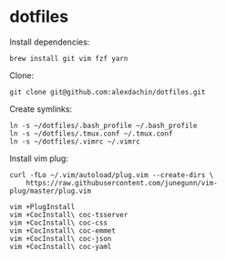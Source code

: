 # dotfiles

Install dependencies:
```
brew install git vim fzf yarn
```

Clone:

```
git clone git@github.com:alexdachin/dotfiles.git
```

Create symlinks:

```
ln -s ~/dotfiles/.bash_profile ~/.bash_profile
ln -s ~/dotfiles/.tmux.conf ~/.tmux.conf
ln -s ~/dotfiles/.vimrc ~/.vimrc
```

Install vim plug:

```
curl -fLo ~/.vim/autoload/plug.vim --create-dirs \
    https://raw.githubusercontent.com/junegunn/vim-plug/master/plug.vim
```

```
vim +PlugInstall
vim +CocInstall\ coc-tsserver
vim +CocInstall\ coc-css
vim +CocInstall\ coc-emmet
vim +CocInstall\ coc-json
vim +CocInstall\ coc-yaml
```

